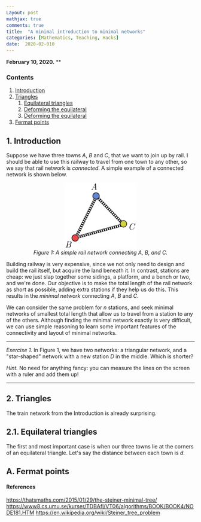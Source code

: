 ```yaml
---
Layout: post
mathjax: true
comments: true
title:  "A minimal introduction to minimal networks"
categories: [Mathematics, Teaching, Hacks]
date:  2020-02-010
---
```


**February 10, 2020.** **

### Contents

1. <a href="#sec-1">Introduction</a>
2. <a href="#sec-2">Triangles</a>
   1. <a href="#sec-2-1">Equilateral triangles</a>
   2. <a href="#sec-2-2">Deforming the equilateral</a>
   3. <a href="#sec-2-2">Deforming the equilateral</a>
3. <a href="#sec-A">Fermat points</a>

## 1. Introduction <a id="sec-1" name="sec-1"></a>

Suppose we have three towns $A$, $B$ and $C$, that we want to join up
by rail.
I should be able to use this railway to travel from one town to any
other, so we say that rail network is *connected*.
A simple example of a connected network is shown below.

<figure>
    <div style="text-align:center"><img src
    ="/images/posts/steiner1.png" width="45%"/>
		    <figcaption><i>Figure 1: A simple rail network connecting A, B,
    and C.</i></figcaption>
	</div>
	</figure>
	
Building railway is very expensive, since we not only need to design and
build the rail itself, but acquire the land beneath it.
In contrast, stations are cheap: we just slap together some sidings, a
platform, and a bench or two, and we're done.
Our objective is to make the total length of the rail network as
short as possible, adding extra stations if they help us do this.
This results in the *minimal network* connecting $A$, $B$ and $C$.

We can consider the same problem for $n$ stations, and seek minimal
networks of smallest total length that allow us to travel from a
station to any of the others.
Although finding the minimal network exactly is very difficult, we can
use simple reasoning to learn some important features of the
connectivity and layout of minimal networks.

---

*Exercise 1.* In Figure 1, we have two networks: a triangular network,
and a "star-shaped" network with a new station $D$ in the middle.
Which is shorter?

*Hint.* No need for anything fancy: you can measure the lines on the
 screen with a ruler and add them up!

---

## 2. Triangles <a id="sec-2" name="sec-2"></a>

The train network from the Introduction is already surprising.

## 2.1. Equilateral triangles <a id="sec-2-1" name="sec-2-1"></a>

The first and most important case is when our three towns lie at the
corners of an equilateral triangle.
Let's say the distance between each town is $d$.

## A. Fermat points <a id="sec-A" name="sec-A"></a>

#### References

https://thatsmaths.com/2015/01/29/the-steiner-minimal-tree/
https://www8.cs.umu.se/kurser/TDBAfl/VT06/algorithms/BOOK/BOOK4/NODE181.HTM
https://en.wikipedia.org/wiki/Steiner_tree_problem
